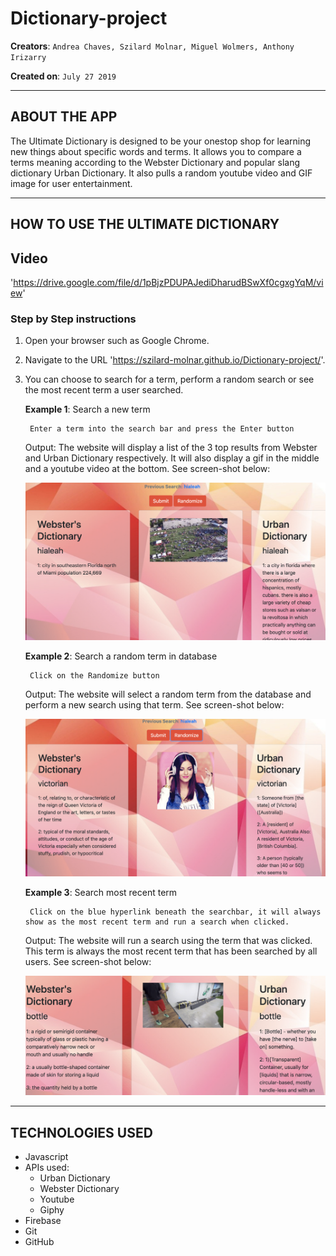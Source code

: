 # Dictionary-project
**Creators**: `Andrea Chaves, Szilard Molnar, Miguel Wolmers, Anthony Irizarry`

**Created on**: `July 27 2019`

- - -

## ABOUT THE APP
The Ultimate Dictionary is designed to be your onestop shop for learning new things about specific words and terms. It allows you to compare a terms meaning according to the Webster Dictionary and popular slang dictionary Urban Dictionary. It also pulls a random youtube video and GIF image for user entertainment. 



- - -
## HOW TO USE THE ULTIMATE DICTIONARY

## Video
'https://drive.google.com/file/d/1pBjzPDUPAJediDharudBSwXf0cgxgYqM/view'

### **Step by Step instructions**

1. Open your browser such as Google Chrome.
2. Navigate to the URL 'https://szilard-molnar.github.io/Dictionary-project/'. 
3. You can choose to search for a term, perform a random search or see the most recent term a user searched. 

    **Example 1**: Search a new term
        
        Enter a term into the search bar and press the Enter button
    
    Output: The website will display a list of the 3 top results from Webster and Urban Dictionary respectively. It will also display a gif in the middle and a youtube video at the bottom. See screen-shot below:

    ![Results](/assets/images/newTermOutput.png)

    **Example 2**: Search a random term in database
    
        Click on the Randomize button
    
    Output: The website will select a random term from the database and perform a new search using that term. See screen-shot below:

    ![Results](/assets/images/randomTermOutput.png)

    **Example 3**: Search most recent term
    
        Click on the blue hyperlink beneath the searchbar, it will always show as the most recent term and run a search when clicked.
    
    Output: The website will run a search using the term that was clicked. This term is always the most recent term that has been searched by all users. See screen-shot below:

    ![Results](/assets/images/previousOutput.png)



- - -

## TECHNOLOGIES USED
* Javascript
* APIs used:
    * Urban Dictionary
    * Webster Dictionary
    * Youtube
    * Giphy
* Firebase
* Git
* GitHub